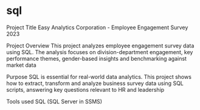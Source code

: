 # sql

Project Title
Easy Analytics Corporation - Employee Engagement Survey 2023

Project Overview
This project analyzes employee engagement survey data using SQL. The analysis focuses on division-department engagement, key performance themes, gender-based insights and benchmarking against market data

Purpose
SQL is essential for real-world data analytics. This project shows how to extract, transform and analyze business survey data using SQL scripts, answering key questions relevant to HR and leadership

Tools used
SQL (SQL Server in SSMS)
